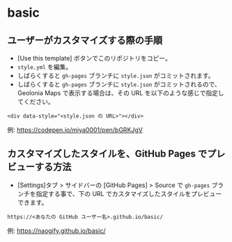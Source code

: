 # basic

## ユーザーがカスタマイズする際の手順

* [Use this template] ボタンでこのリポジトリをコピー。
* `style.yml` を編集。
* しばらくすると `gh-pages` ブランチに `style.json` がコミットされます。
* しばらくすると `gh-pages` ブランチに `style.json` がコミットされるので、Geolonia Maps で表示する場合は、その URL を以下のような感じで指定してください。

```
<div data-style="<style.json の URL>"></div>
```

例: https://codepen.io/miya0001/pen/bGRKJgV


## カスタマイズしたスタイルを、GitHub Pages でプレビューする方法

* [Settings]タブ > サイドバーの [GitHub Pages] > Source で `gh-pages` ブランチを指定する事で、下の URL でカスタマイズしたスタイルをプレビューできます。

```
https://<あなたの GitHub ユーザー名>.github.io/basic/
```
例: https://naogify.github.io/basic/

